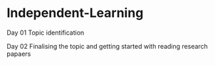 # Independent-Learning

Day 01 
Topic identification

Day 02 
Finalising the topic and getting started with reading research papaers

